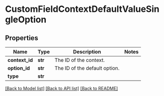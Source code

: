 # CustomFieldContextDefaultValueSingleOption

## Properties
Name | Type | Description | Notes
------------ | ------------- | ------------- | -------------
**context_id** | **str** | The ID of the context. | 
**option_id** | **str** | The ID of the default option. | 
**type** | **str** |  | 

[[Back to Model list]](../README.md#documentation-for-models) [[Back to API list]](../README.md#documentation-for-api-endpoints) [[Back to README]](../README.md)

